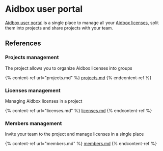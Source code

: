 # Aidbox user portal

[Aidbox user portal](https://aidbox.app/ui/portal#/signin) is a single place to manage all your [Aidbox licenses](../../getting-started/editions-and-pricing.md#aidbox-licenses), split them into projects and share projects with your team.

## References

### Projects management

The project allows you to organize Aidbox licenses into groups

{% content-ref url="projects.md" %}
[projects.md](projects.md)
{% endcontent-ref %}

### Licenses management

Managing Aidbox licenses in a project

{% content-ref url="licenses.md" %}
[licenses.md](licenses.md)
{% endcontent-ref %}

### Members management

Invite your team to the project and manage licenses in a single place

{% content-ref url="members.md" %}
[members.md](members.md)
{% endcontent-ref %}
